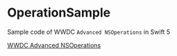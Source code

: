 # OperationSample

Sample code of WWDC `Advanced NSOperations` in Swift 5

[WWDC Advanced NSOperations](https://developer.apple.com/videos/play/wwdc2015/226/)
